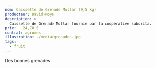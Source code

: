 ```yaml
---
nom: Caissette de Grenade Mollar (9,5 kg) 
producteur: David-Moya
description: >
  Caissette de Grenade Mollar fournie par la coopérative saborita.
prix:   24,70 €
contrat: agrumes
illustration: ./media/grenades.jpg
tags: 
  - fruit
---
```


Des bonnes grenades